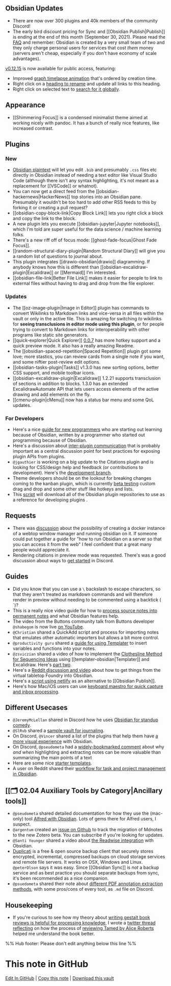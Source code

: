 ## Obsidian Updates

- There are now over 300 plugins and 40k members of the community Discord!
- The early bird discount pricing for Sync and [[Obsidian Publish|Publish]] is ending at the end of this month (September 30, 2021). Please read the [FAQ](https://forum.obsidian.md/t/last-chance-to-get-early-bird-discount-for-sync-and-publish-before-september-30-2021/23541) and remember: Obsidian is created by a very small team of two and they only charge personal users for services that cost _them_ money (servers aren't cheap, especially if you don't have economy of scale advantages).

[v0.12.15](https://forum.obsidian.md/t/obsidian-release-v0-12-15/23348) is now available for public access, featuring:

- Improved [graph timelapse animation](https://forum.obsidian.md/t/obsidian-release-v0-12-13/21959) that's ordered by creation time.
- Right click on a [heading to rename](https://forum.obsidian.md/t/obsidian-release-v0-12-14/23046) and update all links to this heading.
- Right click on selected text to [search for it globally](https://forum.obsidian.md/t/obsidian-release-v0-12-15/23348).

## Appearance

- [[Shimmering Focus]] is a condensed minimalist theme aimed at working nicely with pandoc. It has a bunch of really nice features, like increased contrast.

## Plugins

### New

- [Obsidian plaintext](https://github.com/dbarenholz/obsidian-plaintext) will let you edit `.bib` and presumably `.css` files etc directly in Obsidian instead of needing a text editor like Visual Studio Code (although there isn't any syntax highlighting, it's not meant as a replacement for [[VSCode]] or whatnot).
- You can now get a direct feed from the [[obsidian-hackernews|HackerNews]] top stories into an Obsidian pane. Presumably it wouldn't be too hard to add other RSS feeds to this by forking it or creating a pull request?
- [[obsidian-copy-block-link|Copy Block Link]] lets you right click a block and copy the link to the block.
- A new plugin lets you execute [[obsidian-jupyter|Jupyter notebooks]], which I'm told are super useful for the data science / machine learning folks.
- There's a new riff off of focus mode: [[ghost-fade-focus|Ghost Fade Focus]].
- [[random-structural-diary-plugin|Random Structural Diary]] will give you a random list of questions to journal about.
- This plugin integrates [[drawio-obsidian|drawio]] diagramming. If anybody knows how this is different than [[obsidian-excalidraw-plugin|Excalidraw]] or [[Mermaid]] I'm interested.
- [[obsidian-file-link|Better File Link]] makes it easier for people to link to external files without having to drag and drop from the file explorer.

### Updates

- The [[oz-image-plugin|Image in Editor]] plugin has commands to convert Wikilinks to Markdown links and vice-versa in all files within the vault or only in the active file. This is amazing for switching _to_ wikilinks for **seeing transclusions in editor mode using this plugin**, or for people trying to convert to Markdown links for interoperability with other programs like static site generators.
- [[quick-explorer|Quick Explorer]] [0.0.7](https://github.com/pjeby/quick-explorer) has more hotkey support and a quick preview mode. It also has a really amazing Readme.
- The [[obsidian-spaced-repetition|Spaced Repetition]] plugin got some love; more stastics, you can review cards from a single note if you want, and some niftier post-review edit options.
- [[obsidian-tasks-plugin|Tasks]] v1.3.0 has new sorting options, better CSS support, and mobile toolbar icons.
- [[obsidian-excalidraw-plugin|Excalidraw]] 1.2.21 supports transclusion of sections in addition to blocks. 1.3.0 has an extended ExcalidrawAutomate API that lets users access elements of the active drawing and add elements on the fly.
- [[cmenu-plugin|cMenu]] now has a status bar menu and some QoL updates.

### For Developers

- Here's a nice [guide for new programmers](https://joschuasgarden.com/Five+lessons+from+a+new+programmer+for+a+new+programmer) who are starting out learning because of Obsidian, written by a programmer who started out programming because of Obsidian.
- Here's a discussion about [inter-plugin communication](https://forum.obsidian.md/t/inter-plugin-communication-expose-api-to-other-plugins/23618) that is probably important as a central discussion point for best practices for exposing plugin APIs from plugins.
- `@jgauthier` is working on a big update to the Citations plugin and is looking for CSS/design help and feedback (or contributions to development). Here's the [development branch](https://github.com/hans/obsidian-citation-plugin/tree/references-view).
- Theme developers should be on the lookout for breaking changes coming to the kanban plugin, which is currently [beta testing](https://github.com/mgmeyers/obsidian-kanban/releases/tag/1.0.0-beta.1) custom drag and drop and some other stuff like hotkeys and lists.
- This [script](https://github.com/luckman212/obsidian-plugin-downloader) will download all of the Obsidian plugin repositories to use as a reference for developing plugins
  .

## Requests

- There was [discussion](https://discord.com/channels/686053708261228577/694233507500916796/883218999628927066) about the possibility of creating a docker instance of a webtop window manager and running obsidian on it. If someone could put together a guide for "how to run Obsidian on a server so that you can access it from the web" I feel confident that a great many people would appreciate it.
- Rendering citations in preview mode was requested. There's was a good discussion about ways to [get started](https://discord.com/channels/686053708261228577/722584061087842365/881108789774942258) in Discord.

## Guides

- Did you know that you can use a `\` backslash to escape characters, so that they aren't treated as markdown commands and will therefore render in preview without needing to be commented using a backtick ( \`)?
- This is a really nice video guide for how to [process source notes into permanent notes](https://www.youtube.com/watch?v=qQM1pjxu3WE) and what Obsidian features help.
- The video from the Buttons community talk from Buttons developer `@shabegom` is now live [on YouTube](https://www.youtube.com/watch?v=3LhtmBYy6Jc).
- `@Christian` shared a QuickAdd script and process for importing notes that emulates other automatic importers but allows a bit more control.
- `@productivity guru` shared a [guide for using Templater](https://www.youtube.com/watch?v=LjdJbknTjm4) to insert variables and functions into your notes.
- `@zsviczian` shared a video of how to implement the [Clothesline Method for Sequencing Ideas](https://www.youtube.com/watch?v=q8KF3flIyKs&feature=youtu.be) using [[templater-obsidian|Templater]] and Excalidraw. Here's [part two](https://www.youtube.com/watch?v=yhljjFPzpzI).
- Here's a [Reddit discussion and video](https://www.reddit.com/r/FoundryVTT/comments/ozxpte/obsidian_md_module_or_markdown_integration/) about how to get things from the virtual tabletop Foundry into Obsidian.
- Here's a [script using netlify](https://forum.obsidian.md/t/yet-another-free-publish-yafp/23608) as an alternative to [[Obsidian Publish]].
- Here's how Mac/iOS users can use [keyboard maestro for quick capture and inbox processing](https://forum.obsidian.md/t/quick-capture-mac-ios-and-inbox-processing/21808).

## Different Usecases

- `@JeremyMcLellan` shared in Discord how he uses [Obsidian for standup comedy](https://discord.com/channels/686053708261228577/805952223124520961/883076332144168961).
- `@SlRvb` shared a [sample vault for journaling](https://forum.obsidian.md/t/slrvbs-journaling-setup/22346/14).
- On Discord, `@Vincer` shared a list of the plugins that help them have [a more visual experience](https://discord.com/channels/686053708261228577/707816848615407697/853289760578469948) with Obsidian.
- On Discord, `@pseudometa` had a [widely-bookmarked comment](https://discord.com/channels/686053708261228577/700466324840775831/881472955853459486) about why _and when_ highlighting and extracting notes can be more valuable than summarizing the main points of a text
- Here are some nice [starter templates](https://github.com/masonlr/obsidian-starter-templates).
- A user on Reddit shared their [workflow for task and project management in Obsidian](https://www.reddit.com/r/ObsidianMD/comments/pepced/hey_everyone_i_just_wanted_to_share_my_personal/).

## [[🗂️ 02.04 Auxiliary Tools by Category|Ancillary tools]]

- `@pseudometa` shared detailed documentation for how they use the (mac-only) tool [Alfred with Obsidian](https://github.com/chrisgrieser/shimmering-obsidian/releases/latest). Lots of gems there for Alfred users, I suspect.
- `@argentum` created an [issue on Github](https://github.com/argenos/zotero-mdnotes/issues/133) to track the migration of Mdnotes to the new Zotero beta. You can subscribe if you're looking for updates.
- `@Santi Younger` shared a video about [the Readwise integration](https://youtu.be/g_5Pk7XwDFg) with Obsidian.
- [Duplicati](https://github.com/duplicati/duplicati) is a free & open source backup client that securely stores encrypted, incremental, compressed backups on cloud storage services and remote file servers. It works on OSX, Windows and Linux. `@peterOlson` says it was easy. Since [[Obsidian Sync]] is _not_ a backup service and as best practice you should separate backups from sync, it's been recommended as a nice companion.
- `@psuedometa` shared their note about [different PDF annotation extraction methods](http://discordapp.com/channels/686053708261228577/722584061087842365/882368061481570324), with some pros/cons of every tool, as `.md` file on Discord.

## Housekeeping

- If you're curious to see how my theory about [writing gestalt book reviews is helpful for processing knowledge](https://eleanorkonik.com/lit-review-value-gestalt-reflection/), I wrote a [twitter thread reflecting](https://twitter.com/EleanorKonik/status/1432855712934289408) on how the process of [reviewing Tamed by Alice Roberts](https://eleanorkonik.com/book-review-tamed/) helped me understand the book better.

%% Hub footer: Please don't edit anything below this line %%

# This note in GitHub

<span class="git-footer">[Edit In GitHub](https://github.dev/obsidian-community/obsidian-hub/blob/main/01%20-%20Community/Obsidian%20Roundup/2021.09.04.md "git-hub-edit-note") | [Copy this note](https://raw.githubusercontent.com/obsidian-community/obsidian-hub/main/01%20-%20Community/Obsidian%20Roundup/2021.09.04.md "git-hub-copy-note") | [Download this vault](https://github.com/obsidian-community/obsidian-hub/archive/refs/heads/main.zip "git-hub-download-vault") </span>
